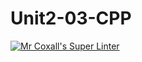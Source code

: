 # Unit2-03-CPP
[![Mr Coxall's Super Linter](https://github.com/ICS3U-Programming-CarolynWP/Unit2-03-CPP/workflows/Mr%20Coxall's%20Super%20Linter/badge.svg)](https://github.com/ICS3U-Programming-CarolynWP/Unit2-03-CPP/actions/)
